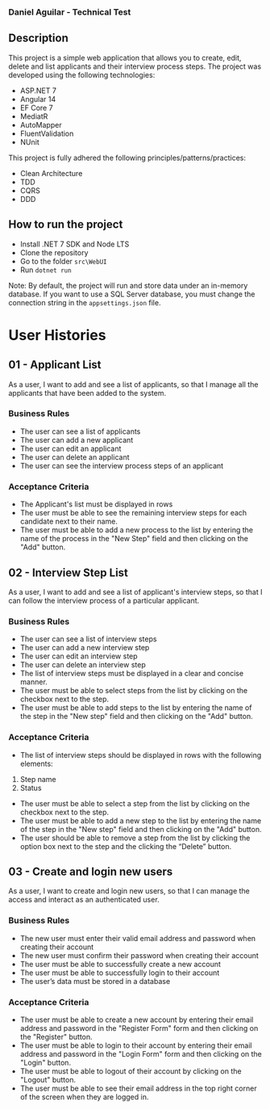 
### Daniel Aguilar - Technical Test

## Description

This project is a simple web application that allows you to create, edit, delete and list applicants and their interview process steps. The project was developed using the following technologies:

* ASP.NET 7
* Angular 14
* EF Core 7
* MediatR
* AutoMapper
* FluentValidation
* NUnit

This project is fully adhered the following principles/patterns/practices:

* Clean Architecture
* TDD
* CQRS
* DDD

## How to run the project

* Install .NET 7 SDK and Node LTS
* Clone the repository
* Go to the folder `src\WebUI`
* Run `dotnet run`

Note: By default, the project will run and store data under an in-memory database. If you want to use a SQL Server database, you must change the connection string in the `appsettings.json` file.

# User Histories

## 01 - Applicant List

As a user, I want to add and see a list of applicants, so that I manage all the applicants that have been added to the system.

### Business Rules

* The user can see a list of applicants
* The user can add a new applicant
* The user can edit an applicant
* The user can delete an applicant
* The user can see the interview process steps of an applicant

### Acceptance Criteria

* The Applicant's list must be displayed in rows
* The user must be able to see the remaining interview steps for each candidate next to their name.
* The user must be able to add a new process to the list by entering the name of the process in the "New Step" field and then clicking on the "Add" button.


## 02 - Interview Step List

As a user, I want to add and see a list of applicant's interview steps, so that I can follow the interview process of a particular applicant.

### Business Rules

* The user can see a list of interview steps
* The user can add a new interview step
* The user can edit an interview step
* The user can delete an interview step
* The list of interview steps must be displayed in a clear and concise manner.
* The user must be able to select steps from the list by clicking on the checkbox next to the step.
* The user must be able to add steps to the list by entering the name of the step in the "New step" field and then clicking on the "Add" button.

### Acceptance Criteria

* The list of interview steps should be displayed in rows with the following elements:
 1. Step name
 2. Status
* The user must be able to select a step from the list by clicking on the checkbox next to the step.
* The user must be able to add a new step to the list by entering the name of the step in the "New step" field and then clicking on the "Add" button.
* The user should be able to remove a step from the list by clicking the option box next to the step and the clicking the “Delete” button.


## 03 - Create and login new users

As a user, I want to create and login new users, so that I can manage the access and interact as an authenticated user.

### Business Rules

* The new user must enter their valid email address and password when creating their account
* The new user must confirm their password when creating their account
* The user must be able to successfully create a new account
* The user must be able to successfully login to their account
* The user’s data must be stored in a database

### Acceptance Criteria

* The user must be able to create a new account by entering their email address and password in the "Register Form" form and then clicking on the "Register" button.
* The user must be able to login to their account by entering their email address and password in the "Login Form" form and then clicking on the "Login" button.
* The user must be able to logout of their account by clicking on the "Logout" button.
* The user must be able to see their email address in the top right corner of the screen when they are logged in.
